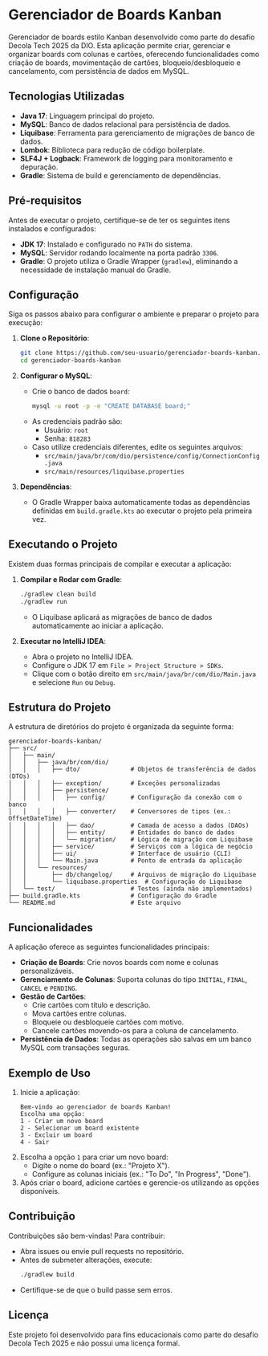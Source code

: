 # Gerenciador de Boards Kanban

Gerenciador de boards estilo Kanban desenvolvido como parte do desafio Decola Tech 2025 da DIO. Esta aplicação permite criar, gerenciar e organizar boards com colunas e cartões, oferecendo funcionalidades como criação de boards, movimentação de cartões, bloqueio/desbloqueio e cancelamento, com persistência de dados em MySQL.

## Tecnologias Utilizadas
- **Java 17**: Linguagem principal do projeto.
- **MySQL**: Banco de dados relacional para persistência de dados.
- **Liquibase**: Ferramenta para gerenciamento de migrações de banco de dados.
- **Lombok**: Biblioteca para redução de código boilerplate.
- **SLF4J + Logback**: Framework de logging para monitoramento e depuração.
- **Gradle**: Sistema de build e gerenciamento de dependências.

## Pré-requisitos
Antes de executar o projeto, certifique-se de ter os seguintes itens instalados e configurados:
- **JDK 17**: Instalado e configurado no `PATH` do sistema.
- **MySQL**: Servidor rodando localmente na porta padrão `3306`.
- **Gradle**: O projeto utiliza o Gradle Wrapper (`gradlew`), eliminando a necessidade de instalação manual do Gradle.

## Configuração
Siga os passos abaixo para configurar o ambiente e preparar o projeto para execução:

1. **Clone o Repositório**:
   ```bash
   git clone https://github.com/seu-usuario/gerenciador-boards-kanban.git
   cd gerenciador-boards-kanban
   ```

2. **Configurar o MySQL**:
   - Crie o banco de dados `board`:
     ```bash
     mysql -u root -p -e "CREATE DATABASE board;"
     ```
   - As credenciais padrão são:
     - Usuário: `root`
     - Senha: `818283`
   - Caso utilize credenciais diferentes, edite os seguintes arquivos:
     - `src/main/java/br/com/dio/persistence/config/ConnectionConfig.java`
     - `src/main/resources/liquibase.properties`

3. **Dependências**:
   - O Gradle Wrapper baixa automaticamente todas as dependências definidas em `build.gradle.kts` ao executar o projeto pela primeira vez.

## Executando o Projeto
Existem duas formas principais de compilar e executar a aplicação:

1. **Compilar e Rodar com Gradle**:
   ```bash
   ./gradlew clean build
   ./gradlew run
   ```
   - O Liquibase aplicará as migrações de banco de dados automaticamente ao iniciar a aplicação.

2. **Executar no IntelliJ IDEA**:
   - Abra o projeto no IntelliJ IDEA.
   - Configure o JDK 17 em `File > Project Structure > SDKs`.
   - Clique com o botão direito em `src/main/java/br/com/dio/Main.java` e selecione `Run` ou `Debug`.

## Estrutura do Projeto
A estrutura de diretórios do projeto é organizada da seguinte forma:
```
gerenciador-boards-kanban/
├── src/
│   ├── main/
│   │   ├── java/br/com/dio/
│   │   │   ├── dto/              # Objetos de transferência de dados (DTOs)
│   │   │   ├── exception/        # Exceções personalizadas
│   │   │   ├── persistence/
│   │   │   │   ├── config/       # Configuração da conexão com o banco
│   │   │   │   ├── converter/    # Conversores de tipos (ex.: OffsetDateTime)
│   │   │   │   ├── dao/          # Camada de acesso a dados (DAOs)
│   │   │   │   ├── entity/       # Entidades do banco de dados
│   │   │   │   └── migration/    # Lógica de migração com Liquibase
│   │   │   ├── service/          # Serviços com a lógica de negócio
│   │   │   ├── ui/               # Interface de usuário (CLI)
│   │   │   └── Main.java         # Ponto de entrada da aplicação
│   │   └── resources/
│   │       ├── db/changelog/     # Arquivos de migração do Liquibase
│   │       └── liquibase.properties  # Configuração do Liquibase
│   └── test/                     # Testes (ainda não implementados)
├── build.gradle.kts              # Configuração do Gradle
└── README.md                     # Este arquivo
```

## Funcionalidades
A aplicação oferece as seguintes funcionalidades principais:
- **Criação de Boards**: Crie novos boards com nome e colunas personalizáveis.
- **Gerenciamento de Colunas**: Suporta colunas do tipo `INITIAL`, `FINAL`, `CANCEL` e `PENDING`.
- **Gestão de Cartões**: 
  - Crie cartões com título e descrição.
  - Mova cartões entre colunas.
  - Bloqueie ou desbloqueie cartões com motivo.
  - Cancele cartões movendo-os para a coluna de cancelamento.
- **Persistência de Dados**: Todas as operações são salvas em um banco MySQL com transações seguras.

## Exemplo de Uso
1. Inicie a aplicação:
   ```
   Bem-vindo ao gerenciador de boards Kanban!
   Escolha uma opção:
   1 - Criar um novo board
   2 - Selecionar um board existente
   3 - Excluir um board
   4 - Sair
   ```
2. Escolha a opção `1` para criar um novo board:
   - Digite o nome do board (ex.: "Projeto X").
   - Configure as colunas iniciais (ex.: "To Do", "In Progress", "Done").
3. Após criar o board, adicione cartões e gerencie-os utilizando as opções disponíveis.

## Contribuição
Contribuições são bem-vindas! Para contribuir:
- Abra issues ou envie pull requests no repositório.
- Antes de submeter alterações, execute:
  ```bash
  ./gradlew build
  ```
- Certifique-se de que o build passe sem erros.

## Licença
Este projeto foi desenvolvido para fins educacionais como parte do desafio Decola Tech 2025 e não possui uma licença formal.
